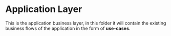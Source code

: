 # Application Layer

This is the application business layer, in this folder it will contain the existing business flows of the application in the form of **use-cases**.

